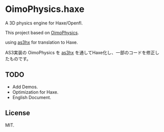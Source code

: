 ﻿OimoPhysics.haxe
===========
A 3D physics engine for Haxe/Openfl. 

This project based on [OimoPhysics][].

using [as3hx][] for translation to Haxe.

AS3実装の OimoPhysics を [as3hx][]  を通してHaxe化し、一部のコードを修正したものです。

[as3hx]: https://github.com/HaxeFoundation/as3hx 
[OimoPhysics]:https://github.com/saharan/OimoPhysics

## TODO
* Add Demos.
* Optimization for Haxe.
* English Document.


## License
MIT.
